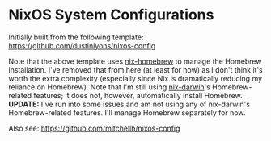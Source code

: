 # NixOS System Configurations

Initially built from the following template: https://github.com/dustinlyons/nixos-config

Note that the above template uses
[nix-homebrew](https://github.com/zhaofengli/nix-homebrew) to manage the
Homebrew installation. I've removed that from here (at least for now) as I
don't think it's worth the extra complexity (especially since Nix is
dramatically reducing my reliance on Homebrew). Note that I'm still using
[nix-darwin](https://github.com/LnL7/nix-darwin/)'s Homebrew-related features;
it does not, however, automatically install Homebrew. **UPDATE:** I've run into
some issues and am not using any of nix-darwin's Homebrew-related features.
I'll manage Homebrew separately for now.

Also see: https://github.com/mitchellh/nixos-config

